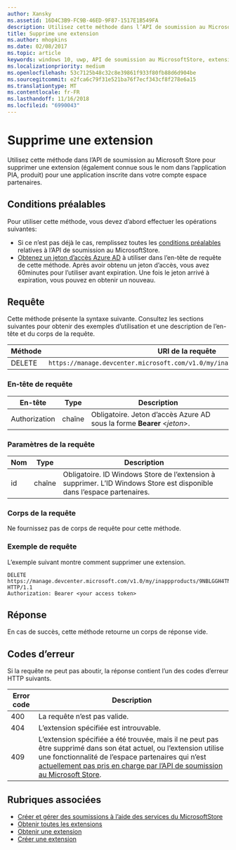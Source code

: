 ```yaml
---
author: Xansky
ms.assetid: 16D4C3B9-FC9B-46ED-9F87-1517E1B549FA
description: Utilisez cette méthode dans l’API de soumission au Microsoft Store pour supprimer une extension pour une application inscrite dans votre compte espace partenaires.
title: Supprime une extension
ms.author: mhopkins
ms.date: 02/08/2017
ms.topic: article
keywords: windows 10, uwp, API de soumission au MicrosoftStore, extension, supprimer, produit in-app, PIA
ms.localizationpriority: medium
ms.openlocfilehash: 53c7125b48c32c8e39861f933f80fb88d6d904be
ms.sourcegitcommit: e2fca6c79f31e521ba76f7ecf343cf8f278e6a15
ms.translationtype: MT
ms.contentlocale: fr-FR
ms.lasthandoff: 11/16/2018
ms.locfileid: "6990043"
---
```

# <a name="delete-an-add-on"></a>Supprime une extension

Utilisez cette méthode dans l’API de soumission au Microsoft Store pour supprimer une extension (également connue sous le nom dans l’application PIA, produit) pour une application inscrite dans votre compte espace partenaires.

## <a name="prerequisites"></a>Conditions préalables

Pour utiliser cette méthode, vous devez d’abord effectuer les opérations suivantes:

* Si ce n’est pas déjà le cas, remplissez toutes les [conditions préalables](create-and-manage-submissions-using-windows-store-services.md#prerequisites) relatives à l’API de soumission au MicrosoftStore.
* [Obtenez un jeton d’accès Azure AD](create-and-manage-submissions-using-windows-store-services.md#obtain-an-azure-ad-access-token) à utiliser dans l’en-tête de requête de cette méthode. Après avoir obtenu un jeton d’accès, vous avez 60minutes pour l’utiliser avant expiration. Une fois le jeton arrivé à expiration, vous pouvez en obtenir un nouveau.

## <a name="request"></a>Requête

Cette méthode présente la syntaxe suivante. Consultez les sections suivantes pour obtenir des exemples d’utilisation et une description de l’en-tête et du corps de la requête.

| Méthode | URI de la requête                                                      |
|--------|------------------------------------------------------------------|
| DELETE    | ```https://manage.devcenter.microsoft.com/v1.0/my/inappproducts/{inAppProductId}``` |


### <a name="request-header"></a>En-tête de requête

| En-tête        | Type   | Description                                                                 |
|---------------|--------|-----------------------------------------------------------------------------|
| Authorization | chaîne | Obligatoire. Jeton d’accès Azure AD sous la forme **Bearer** &lt;*jeton*&gt;. |


### <a name="request-parameters"></a>Paramètres de la requête

| Nom        | Type   | Description                                                                 |
|---------------|--------|-----------------------------------------------------------------------------|
| id | chaîne | Obligatoire. ID Windows Store de l’extension à supprimer. L’ID Windows Store est disponible dans l’espace partenaires.  |


### <a name="request-body"></a>Corps de la requête

Ne fournissez pas de corps de requête pour cette méthode.


### <a name="request-example"></a>Exemple de requête

L’exemple suivant montre comment supprimer une extension.

```
DELETE https://manage.devcenter.microsoft.com/v1.0/my/inappproducts/9NBLGGH4TNMP HTTP/1.1
Authorization: Bearer <your access token>
```

## <a name="response"></a>Réponse

En cas de succès, cette méthode retourne un corps de réponse vide.

## <a name="error-codes"></a>Codes d’erreur

Si la requête ne peut pas aboutir, la réponse contient l’un des codes d’erreur HTTP suivants.

| Error code |  Description                                                                                                                                                                           |
|--------|------------------|
| 400  | La requête n’est pas valide. |
| 404  | L’extension spécifiée est introuvable.  |
| 409  | L’extension spécifiée a été trouvée, mais il ne peut pas être supprimé dans son état actuel, ou l’extension utilise une fonctionnalité de l’espace partenaires qui n’est [actuellement pas pris en charge par l’API de soumission au Microsoft Store](create-and-manage-submissions-using-windows-store-services.md#not_supported). |   


## <a name="related-topics"></a>Rubriques associées

* [Créer et gérer des soumissions à l’aide des services du MicrosoftStore](create-and-manage-submissions-using-windows-store-services.md)
* [Obtenir toutes les extensions](get-all-add-ons.md)
* [Obtenir une extension](get-an-add-on.md)
* [Créer une extension](create-an-add-on.md)

